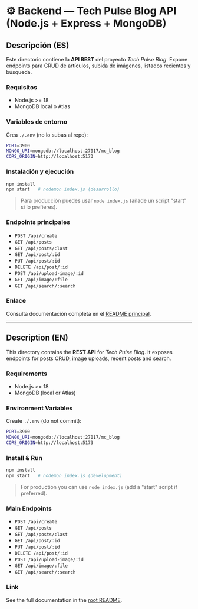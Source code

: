 # ⚙️ Backend — Tech Pulse Blog API (Node.js + Express + MongoDB)

## Descripción (ES)
Este directorio contiene la **API REST** del proyecto *Tech Pulse Blog*. Expone endpoints para CRUD de artículos, subida de imágenes, listados recientes y búsqueda.

### Requisitos
- Node.js >= 18
- MongoDB local o Atlas

### Variables de entorno
Crea `./.env` (no lo subas al repo):
```bash
PORT=3900
MONGO_URI=mongodb://localhost:27017/mc_blog
CORS_ORIGIN=http://localhost:5173
```

### Instalación y ejecución
```bash
npm install
npm start   # nodemon index.js (desarrollo)
```
> Para producción puedes usar `node index.js` (añade un script "start" si lo prefieres).

### Endpoints principales
- `POST /api/create`
- `GET /api/posts`
- `GET /api/posts/:last`
- `GET /api/post/:id`
- `PUT /api/post/:id`
- `DELETE /api/post/:id`
- `POST /api/upload-image/:id`
- `GET /api/image/:file`
- `GET /api/search/:search`

### Enlace
Consulta documentación completa en el [README principal](../README.md).

---

## Description (EN)
This directory contains the **REST API** for *Tech Pulse Blog*. It exposes endpoints for posts CRUD, image uploads, recent posts and search.

### Requirements
- Node.js >= 18
- MongoDB (local or Atlas)

### Environment Variables
Create `./.env` (do not commit):
```bash
PORT=3900
MONGO_URI=mongodb://localhost:27017/mc_blog
CORS_ORIGIN=http://localhost:5173
```

### Install & Run
```bash
npm install
npm start   # nodemon index.js (development)
```
> For production you can use `node index.js` (add a "start" script if preferred).

### Main Endpoints
- `POST /api/create`
- `GET /api/posts`
- `GET /api/posts/:last`
- `GET /api/post/:id`
- `PUT /api/post/:id`
- `DELETE /api/post/:id`
- `POST /api/upload-image/:id`
- `GET /api/image/:file`
- `GET /api/search/:search`

### Link
See the full documentation in the [root README](../README.md).
